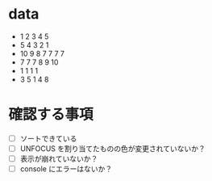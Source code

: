 # data
- 1 2 3 4 5
- 5 4 3 2 1
- 10 9 8 7 7 7 7
- 7 7 7 8 9 10
- 1 1 1 1
- 3 5 1 4 8

# 確認する事項
- [ ] ソートできている
- [ ] UNFOCUS を割り当てたものの色が変更されていないか？
- [ ] 表示が崩れていないか？
- [ ] console にエラーはないか？

